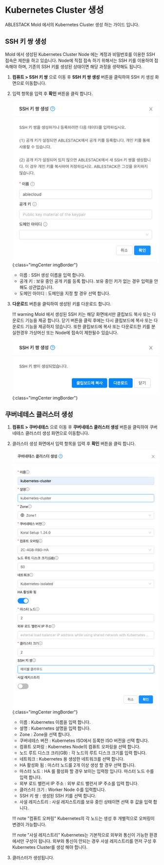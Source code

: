 # Kubernetes Cluster 생성
ABLESTACK Mold 에서의 Kubernetes Cluster 생성 하는 가이드 입니다. 

## SSH 키 쌍 생성
Mold 에서 생성된 Kubernetes Cluster Node 에는 계정과 비밀번호를 이용한 SSH 접속은 제한을 하고 있습니다.
Node에 직접 접속 하기 위해서는 SSH 키를 이용하여 접속해야 하며, 기존의 SSH 키를 생성된 상태이면 해당 과정을 생략해도 됩니다.

1. **컴퓨트 > SSH 키 쌍** 으로 이동 후 **SSH 키 쌍 생성** 버튼을 클릭하여 SSH 키 생성 화면으로 이동합니다.

2. 입력 항목을 입력 후 **확인** 버튼을 클릭 합니다.
    
    ![kubernetes-guide-kubernetes-cluster-create-02](../../assets/images/kubernetes-guide-kubernetes-cluster-create-02.png){:class="imgCenter imgBorder"}

    - 이름 : SSH 생성 이름을 입력 합니다.
    - 공개 키 : 보유 중인 공개 키를 등록 합니다. 보유 중인 키가 없는 경우 입력을 안해도 상관없습니다.
    - 도메인 아이디 : 도메인을 지정 할 경우 선택 합니다.

3. **다운로드** 버튼을 클릭하여 생성된 키를 다운로드 합니다.

    !!! warning
        Mold 에서 생성된 SSH 키는 해당 화면에서만 클립보드 복사 또는 다운로드 기능을 제공 합니다. 
        닫기 버튼을 클릭 후에는 다시 클립보드에 복사 또는 다운로드 기능을 제공하지 않습니다.
        또한 클립보드에 복사 또는 다운로드한 키를 분실한경우 가상머신 또는 Node에 접속이 제한될수 있습니다.

    ![kubernetes-guide-kubernetes-cluster-create-03](../../assets/images/kubernetes-guide-kubernetes-cluster-create-03.png){:class="imgCenter imgBorder"}

## 쿠버네테스 클러스터 생성

1. **컴퓨트 > 쿠버네테스** 으로 이동 후 **쿠버네테스 클러스터 생성** 버튼을 클릭하여 쿠버네테스 클러스터 생성 화면으로 이동합니다.

2. 클러스터 생성 화면에서 입력 항목을 입력 후 **확인** 버튼을 클릭 합니다.

    ![kubernetes-guide-kubernetes-cluster-create-04](../../assets/images/kubernetes-guide-kubernetes-cluster-create-04.png){:class="imgCenter imgBorder"}

    - 이름 : Kubernetes 이름을 입력 합니다.
    - 설명 : Kubernetes 설명을 입력 합니다.
    - Zone : Zone을 선택 합니다.
    - 쿠버네테스 버전 : Kubernetes ISO에서 등록한 ISO 버전을 선택 합니다.
    - 컴퓨트 오퍼링 : Kubernetes Node의 컴퓨트 오퍼링을 선택 합니다.
    - 노드 루트 디스크 크리(GB) : 각 노드의 루트 디스크 크기를 입력 합니다.
    - 네트워크 : Kubernetes 용 생성한 네트워크를 선택 합니다.
    - HA 활성화 됨 : 마스터 노드를 2개 이상 생성 할 경우 선택 합니다.
    - 마스터 노드 : HA 를 활성화 할 경우 보이는 입력창 입니다. 마스터 노드 수를 입력 합니다.
    - 외부 로드 밸런서 IP 주소 : 외부 로드 밸런서 IP 주소를 입력 합니다.
    - 클러스터 크기 : Worker Node 수를 입력합니다.
    - SSH 키 쌍 : 생성된 SSH 키를 선택 합니다.
    - 사설 레지스트리 : 사설 레지스트리를 보유 중인 상태이면 선택 후 값을 입력 합니다.

    !!! note "컴퓨트 오퍼링"
        Kubernetes의 각 노드는 생성 후 개별적으로 오퍼링이 변경이 가능합니다.

    !!! note "사설 레지스트리"
        Kubernetes는 기본적으로 외부와 통신이 가능한 환경에서만 구성이 됩니다.
        외부와 통신이 안되는 경우 사설 레지스트리를 먼저 구성 후 Kubernetes Cluster를 생성 해야 합니다.

3. 클러스터가 생성됩니다.
